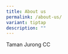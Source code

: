 ```yaml
---
title: About us
permalink: /about-us/
variant: tiptap
description: ""
---
```

<p>Taman Jurong CC</p>